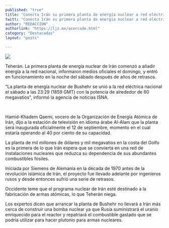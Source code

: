 ```yaml
---
published: "true"
title: "Conecta Irán su primera planta de energía nuclear a red eléctrica"
twitt: "Conecta Irán su primera planta de energía nuclear a red eléctrica"
author: "REDACCION"
authorlink: "https://ljz.mx/acercade.html"
category: "Destacadas"
layout: "posts"

---
```

![](http://i.imgur.com/RQrCpW5m.jpg)


  Teherán. La primera planta de energía nuclear de Irán comenzó a añadir energía a la red nacional, informaron medios oficiales el domingo, y entró en funcionamiento en la noche del sábado después de años de retrasos.



  "La planta de energía nuclear de Bushehr se unió a la red eléctrica nacional el sábado a las 23:29 (1859 GMT) con la potencia de alrededor de 60 megavatios", informó la agencia de noticias ISNA.


 


  Hamid-Khadem Qaemi, vocero de la Organización de Energía Atómica de Irán, dijo a la estación de televisión en idioma árabe Al-Alam que la planta será inaugurada oficialmente el 12 de septiembre, momento en el cual estaría operando al 40 por ciento de su capacidad.



  La planta de mil millones de dólares y mil megavatios en la costa del Golfo es la primera de lo que Irán espera que se convierta en una red de instalaciones nucleares que reduzca su dependencia de sus abundantes combustibles fósiles.



  Iniciada por Siemens de Alemania en la década de 1970 antes de la revolución islámica de Irán, el proyecto fue llevado adelante por ingenieros rusos y desde entonces sufrió una serie de retrasos.



  Occidente teme que el programa nuclear de Irán esté destinado a la fabricación de armas atómicas, lo que Teherán niega.



  Los expertos dicen que arrancar la planta de Bushehr no llevará a Irán más cerca de construir una bomba nuclear ya que Rusia suministrará el uranio enriquecido para el reactor y repatriará el combustible gastado que se podría utilizar para hacer plutonio para armas nucleares.

